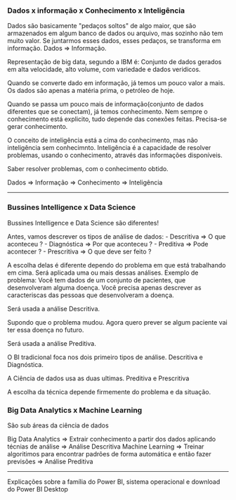 ### Dados x informação x Conhecimento x Inteligência

Dados são basicamente "pedaços soltos" de algo maior, que são armazenados em algum banco de dados ou arquivo, mas sozinho não tem muito valor.
Se juntarmos esses dados, esses pedaços, se transforma em informação.
Dados => Informação.

Representação de big data, segundo a IBM é:
Conjunto de dados gerados em alta velocidade, alto volume, com variedade e dados veridicos.

Quando se converte dado em informação, já temos um pouco valor a mais. Os dados são apenas a matéria prima, o petróleo de hoje.

Quando se passa um pouco mais de informação(conjunto de dados diferentes que se conectam), já temos conhecimento. Nem sempre o conhecimento está explicito, tudo depende das conexões feitas. Precisa-se gerar conhecimento.

O conceito de inteligência está a cima do conhecimento, mas não inteligência sem conhecimnto.
Inteligência é a capacidade de resolver problemas, usando o conhecimento, através das informações disponíveis.

Saber resolver problemas, com o conhecimento obtido. 

Dados => Informação => Conhecimento => Inteligência

---

### Bussines Intelligence x Data Science

Bussines Intelligence e Data Science são diferentes!

Antes, vamos descrever os tipos de análise de dados:
    - Descritiva => O que aconteceu ?
    - Diagnóstica => Por que aconteceu ?
    - Preditiva => Pode acontecer ? 
    - Prescritiva => O que deve ser feito ?

A escolha delas é diferente dependo do problema em que está trabalhando em cima. Será aplicada uma ou mais dessas análises. 
Exemplo de problema: Você tem dados de um conjunto de pacientes, que desenvolveram alguma doença. Você precisa apenas descrever as caracteriscas das pessoas que desenvolveram a doença. 

Será usada a análise Descritiva.

Supondo que o problema mudou. Agora quero prever se algum paciente vai ter essa doença no futuro.

Será usada a análise Preditiva.

O BI tradicional foca nos dois primeiro tipos de análise. Descritiva e Diagnóstica.

A Ciência de dados usa as duas ultimas. Preditiva e Prescritiva

A escolha da técnica depende firmemente do problema e da situação. 

### Big Data Analytics x Machine Learning 

São sub áreas da ciência de dados

Big Data Analytics => Extrair conhecimento a partir dos dados aplicando técnias de análise => Análise Descritiva
Machine Learning => Treinar algoritimos para encontrar padrões de forma automática e então fazer previsões => Análise Preditiva

---

Explicações sobre a família do Power BI, sistema operacional e download do Power BI Desktop

